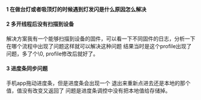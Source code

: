 #### 1 在做台灯或者吸顶灯的时候遇到灯发闪是什么原因怎么解决
#### 2 多开线程后没有扫描到设备
解决方案我有一个能够扫描到设备的固件，可以看一下不同固件的日志，分析一下在哪个流程中出现了问题这样就可以解决这种问题
结果当时是这个profile出现了问题，多了个\0,
profile修改后就好了。
#### 3 进度条同步问题
手机app拖动进度条，但是进度条会出现一个 退出来重新点进去还是本地的那个值，值没有改变又返回了
问题是进度条调控中没有把本地值给存储掉。